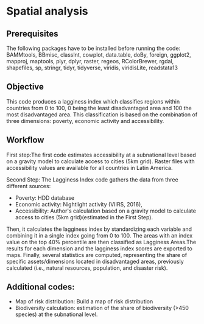 # Spatial analysis

## Prerequisites
The following packages have to be installed before running the code:
BAMMtools, BBmisc, classInt, cowplot, data.table, doBy, foreign, ggplot2, mapproj, maptools, plyr, dplyr, raster, regeos, RColorBrewer, rgdal, shapefiles, sp, stringr, tidyr, tidyverse, viridis, viridisLite, readstata13

## Objective
This code produces a lagginess index which classifies regions within countries from 0 to 100, 0 being the least disadvantaged area and 100 the most disadvantaged area. This classification is based on the combination of three dimensions: poverty, economic activity and accessibility.

## Workflow
First step:The first code estimates accessibility at a subnational level based on a gravity model to calculate access to cities (5km grid). Raster files with accessibility values are available for all countries in Latin America.

Second Step: The Lagginess Index code gathers the data from three different sources:
 - Poverty: HDD database
 - Economic activity: Nightlight activity (VIIRS, 2016), 
 - Accessibility: Author's calculation based on a gravity model to calculate access to cities (5km grid)(estimated in the 
   First Step).

Then, it calculates the lagginess index by standardizing each variable and combining it in a single index going from 0 to 100. The areas with an index value on the top 40% percentile are then classified as Lagginess Areas.The results for each dimension and the lagginess index scores are exported to maps. Finally, several statistics are computed, representing the share of specific assets/dimensions located in disadvantaged areas, previously calculated (i.e., natural resources, population, and disaster risk).

## Additional codes:

 - Map of risk distribution: Build a map of risk distribution
 - Biodiversity calculation: estimation of the share of biodiversity (>450 species) at the subnational level.





